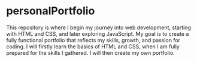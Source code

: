 # personalPortfolio
This repository is where I begin my journey into web development, starting with HTML and CSS, and later exploring JavaScript. My goal is to create a fully functional portfolio that reflects my skills, growth, and passion for coding. I will firstly learn the basics of HTML and CSS, when I am fully prepared for the skills I gathered. I will then create my own portfolio.
